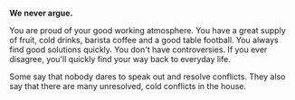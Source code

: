 **We never argue.**

You are proud of your good working atmosphere. You have a great supply of fruit, cold drinks, barista coffee and a good table football. You always find good solutions quickly. You don't have controversies. If you ever disagree, you'll quickly find your way back to everyday life.

Some say that nobody dares to speak out and resolve conflicts. They also say that there are many unresolved, cold conflicts in the house.
